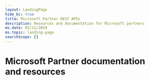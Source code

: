 ```yaml
---
layout: LandingPage
hide_bc: true
title: Microsoft Partner REST APIs
description: Resources and documentation for Microsoft partners
ms.date: 02/11/2019
ms.topic: landing-page
searchScope: []
---
```


# Microsoft Partner documentation and resources
